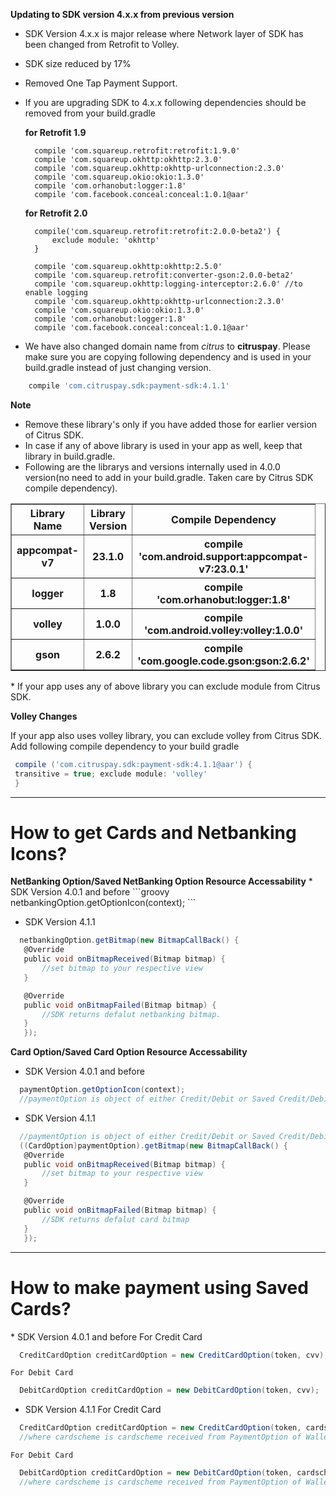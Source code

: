 <b>Updating to SDK version 4.x.x from previous version</b>
* SDK Version 4.x.x  is major release where Network layer of SDK has been changed from Retrofit to Volley.
* SDK size reduced by 17%
* Removed One Tap Payment Support.
* If you are upgrading SDK to 4.x.x following dependencies should be removed from your build.gradle

  <b>for Retrofit 1.9</b>
  
        compile 'com.squareup.retrofit:retrofit:1.9.0' 
        compile 'com.squareup.okhttp:okhttp:2.3.0' 
        compile 'com.squareup.okhttp:okhttp-urlconnection:2.3.0'
        compile 'com.squareup.okio:okio:1.3.0' 
        compile 'com.orhanobut:logger:1.8' 
        compile 'com.facebook.conceal:conceal:1.0.1@aar'
  
   <b>for Retrofit 2.0</b>
   
        compile('com.squareup.retrofit:retrofit:2.0.0-beta2') { 
            exclude module: 'okhttp'
        }
   
        compile 'com.squareup.okhttp:okhttp:2.5.0' 
        compile 'com.squareup.retrofit:converter-gson:2.0.0-beta2' 
        compile 'com.squareup.okhttp:logging-interceptor:2.6.0' //to enable logging 
        compile 'com.squareup.okhttp:okhttp-urlconnection:2.3.0' 
        compile 'com.squareup.okio:okio:1.3.0' 
        compile 'com.orhanobut:logger:1.8'
        compile 'com.facebook.conceal:conceal:1.0.1@aar'
        
* We have also changed domain name from *citrus* to **citruspay**. Please make sure you are copying following dependency 
  and is used in your build.gradle instead of just changing version.

```groovy
	compile 'com.citruspay.sdk:payment-sdk:4.1.1'
```

<b>Note</b>

* Remove these library's only if you have added those for earlier version of Citrus SDK.
* In case if any of above library is used in your app as well, keep that library in build.gradle.
* Following are the librarys and versions internally used in 4.0.0 version(no need to add in your build.gradle. Taken care by   Citrus SDK compile dependency).

<table border="1" width="100%">
   <col width="20">
   <col width="20">
    <col width="60">

  <tr align="center">
    <th>Library Name</th>
    <th>Library Version</th>
    <th>Compile Dependency</th>
  </tr>
  <tr align="center">
    <th>appcompat-v7</th>
    <th>23.1.0</th>
    <th>compile 'com.android.support:appcompat-v7:23.0.1'</th>
  </tr>
  <tr align="center">
    <th>logger</th>
    <th>1.8</th>
    <th>compile 'com.orhanobut:logger:1.8'</th>
  </tr>
  <tr align="center">
    <th>volley</th>
    <th>1.0.0</th>
    <th>compile 'com.android.volley:volley:1.0.0'</th>
  </tr>
   <tr align="center">
    <th>gson</th>
    <th>2.6.2</th>
    <th>compile 'com.google.code.gson:gson:2.6.2'</th>
  </tr>
</table> 
* If your app uses any of above library you can exclude module from Citrus SDK.


<b>Volley Changes</b>

  If your app also uses volley library, you can exclude volley from Citrus SDK. Add following compile dependency to your build gradle
```groovy
 compile ('com.citruspay.sdk:payment-sdk:4.1.1@aar') {
 transitive = true; exclude module: 'volley'
 }
```
<hr /> 
<h1> How to get Cards and Netbanking Icons?</h1>
<b>NetBanking Option/Saved NetBanking Option Resource Accessability</b>
 * SDK Version 4.0.1 and before
 ```groovy
   netbankingOption.getOptionIcon(context);
 ```
 
 * SDK Version 4.1.1 
 ```groovy
   netbankingOption.getBitmap(new BitmapCallBack() {
	@Override
	public void onBitmapReceived(Bitmap bitmap) {
		//set bitmap to your respective view
	}

	@Override
	public void onBitmapFailed(Bitmap bitmap) {
		//SDK returns defalut netbanking bitmap.
	}
    });
 ```
 
<b>Card Option/Saved Card Option Resource Accessability</b>
 * SDK Version 4.0.1 and before
 ```groovy
   paymentOption.getOptionIcon(context); 
   //paymentOption is object of either Credit/Debit or Saved Credit/Debit Card.
 ```
 
 * SDK Version 4.1.1 
 ```groovy
   //paymentOption is object of either Credit/Debit or Saved Credit/Debit Card. 	
   ((CardOption)paymentOption).getBitmap(new BitmapCallBack() {
	@Override
	public void onBitmapReceived(Bitmap bitmap) {
		//set bitmap to your respective view
	}

	@Override
	public void onBitmapFailed(Bitmap bitmap) {
		//SDK returns defalut card bitmap
	}
    });
 ```
 
<hr />  
<h1>How to make payment using Saved Cards?</h1>
 * SDK Version 4.0.1 and before
   For Credit Card  
   
 ```groovy
   CreditCardOption creditCardOption = new CreditCardOption(token, cvv);
 ```
 
    For Debit Card 
    
 ```groovy
   DebitCardOption creditCardOption = new DebitCardOption(token, cvv);
 ```
 
 * SDK Version 4.1.1
   For Credit Card  	
   
 ```groovy
   CreditCardOption creditCardOption = new CreditCardOption(token, cardscheme, cvv);
   //where cardscheme is cardscheme received from PaymentOption of WalletList.
 ```
 
    For Debit Card  	
    
 ```groovy
   DebitCardOption creditCardOption = new DebitCardOption(token, cardscheme, cvv);
   //where cardscheme is cardscheme received from PaymentOption of WalletList.
 ```

 
 
 



  
